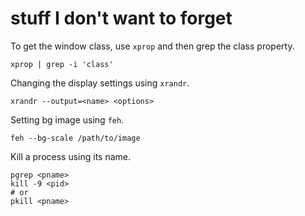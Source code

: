 # stuff I don't want to forget

To get the window class, use `xprop` and then grep the class property.
```
xprop | grep -i 'class'
```

Changing the display settings using `xrandr`.
```
xrandr --output=<name> <options>
```

Setting bg image using `feh`.
```
feh --bg-scale /path/to/image
```

Kill a process using its name.
```
pgrep <pname>
kill -9 <pid>
# or
pkill <pname>
```
